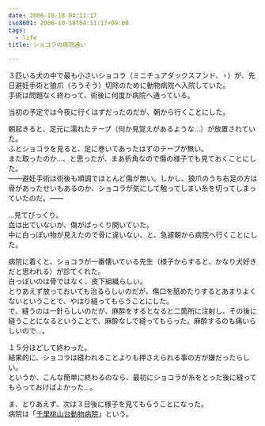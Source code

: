 ```yaml
---
date: 2006-10-18 04:11:17
iso8601: 2006-10-18T04:11:17+09:00
tags:
  - life
title: ショコラの病院通い

---
```


<div class="entry-body">
  <p>３匹いる犬の中で最も小さいショコラ（ミニチュアダックスフンド、♀）が、先日避妊手術と狼爪（ろうそう）切除のために動物病院へ入院していた。<br />
    手術は問題なく終わって、術後に何度か病院へ通っている。</p>

  <p>当初の予定では今夜に行くはずだったのだが、朝から行くことにした。</p>

  <p>朝起きると、足元に濡れたテープ（何か見覚えがあるような…）が放置されていた。<br />
    ふとショコラを見ると、足に巻いてあったはずのテープが無い。<br />
    また取ったのか…、と思ったが、まあ折角なので傷の様子でも見ておくことにした。<br />
    ――避妊手術は術後も順調でほとんど傷が無い。しかし、狼爪のうち右足の方は骨があったせいもあるのか、ショコラが気にして触ってしまい糸を切ってしまっていたのだ。――</p>

  <p>…見てびっくり。<br />
    血は出ていないが、傷がぱっくり開いていた。<br />
    中に白っぽい物が見えたので骨に違いない、と、急遽朝から病院へ行くことにした。</p>

  <p>病院に着くと、ショコラが一番懐いている先生（様子からすると、かなり犬好きだと思われる）が診てくれた。<br />
    白っぽいのは骨ではなく、皮下組織らしい。<br />
    とりあえず放っておいても治るらしいのだが、傷口を舐めたりするとあまりよくないということで、やはり縫ってもらうことにした。<br />
    で、縫うのは一針らしいのだが、麻酔をするとなると二箇所に注射し、その後に縫うことになるということで、麻酔なしで縫ってもらった。麻酔するのも痛いらしいので…。</p>

  <p>１５分ほどして終わった。<br />
    結果的に、ショコラは縫われることよりも押さえられる事の方が嫌だったらしい。<br />
    というか、こんな簡単に終わるのなら、最初にショコラが糸をとった後に縫ってもらっておけばよかった…。</p>

  <p>ま、とりあえず、次は３日後に様子を見てもらうことになった。<br />
    病院は「<a href="http://www.hs-gac.jp">千里桃山台動物病院</a>」という。</p>

  <script type="text/javascript" src="http://maps.google.com/maps?hl=ja&amp;file=api&amp;v=2&amp;key=ABQIAAAAQeU0HlFLVzUBN_O7g8guNRQIS39eiJ8SO_anhfU-PUsCcHeT5hS9chvyJvWFtuMnot8EsDowzy_FRQ" charset="utf-8"></script>
  <script type="text/javascript">
    <![CDATA[
    //<![CDATA[
    function attachOnLoad(func) {
      window.attachEvent ?
        window.attachEvent('onload', func) :
        window.addEventListener('load', func, false);
    }

    function attachBeforeUnload(func) {
      window.attachEvent ?
        window.attachEvent('onbeforeunload', func) :
        window.addEventListener('beforeunload', func, false);
    }

    function generateGMap(mapid, address, lat, lng, zoom, maptype) {
      if (GBrowserIsCompatible()) {
        var map = new GMap2(document.getElementById(mapid));
        map.addControl(new GSmallMapControl());
        map.addControl(new GMapTypeControl());
        var center = new GLatLng(lat, lng);
        if (typeof maptype == 'string') maptype = eval(maptype);
        map.setCenter(center, zoom, maptype);
        var marker = new GMarker(center, G_DEFAULT_ICON);
        map.addOverlay(marker);
        var html = '<div style="width:12em;font-size:small">' + address + '
    ]]>
  </script>
</div>
